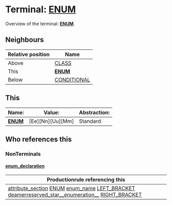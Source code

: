 # Terminal: **[ENUM](./ENUM.md)**

Overview of the terminal: **[ENUM](./ENUM.md)**.



## **Neighbours**

| Relative position | Name                                          |
| ----------------- | --------------------------------------------- |
| Above             | [CLASS](./CLASS.md) |
| This              | **[ENUM](./ENUM.md)** |
| Below             | [CONDITIONAL](./CONDITIONAL.md) |



## **This**

| Name:                                       | Value:          | Abstraction:    |
| ------------------------------------------- | --------------- | --------------- |
| **[ENUM](./ENUM.md)** | [Ee][Nn][Uu][Mm] | Standard |



## **Who references this**

### NonTerminals


#### [enum_declaration](./../Grammar/enum_declaration.md)

| Productionrule referencing this                      |
| ---------------------------------------------------- |
| [attribute_section](./../Grammar/attribute_section.md) [ENUM](./ENUM.md) [enum_name](./../Grammar/enum_name.md) [LEFT_BRACKET](./LEFT_BRACKET.md) [deamerreserved_star__enumeration__](./../Grammar/deamerreserved_star__enumeration__.md) [RIGHT_BRACKET](./RIGHT_BRACKET.md)  |



